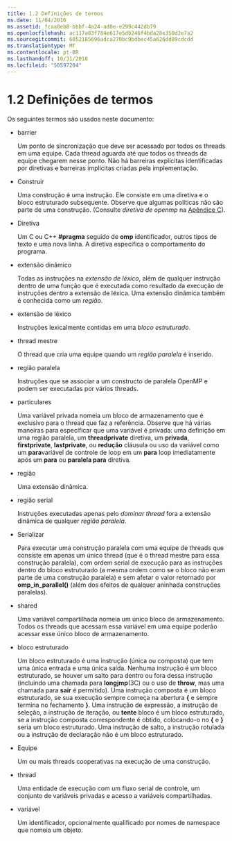```yaml
---
title: 1.2 Definições de termos
ms.date: 11/04/2016
ms.assetid: fcaa8eb8-bbbf-4a24-ad0e-e299c442db79
ms.openlocfilehash: ac117a03f784e617e5db246f4bda28e350d2e7a2
ms.sourcegitcommit: 6052185696adca270bc9bdbec45a626dd89cdcdd
ms.translationtype: MT
ms.contentlocale: pt-BR
ms.lasthandoff: 10/31/2018
ms.locfileid: "50597204"
---
```

# <a name="12-definition-of-terms"></a>1.2 Definições de termos

Os seguintes termos são usados neste documento:

- barrier

   Um ponto de sincronização que deve ser acessado por todos os threads em uma equipe.  Cada thread aguarda até que todos os threads da equipe chegarem nesse ponto. Não há barreiras explícitas identificadas por diretivas e barreiras implícitas criadas pela implementação.

- Construir

   Uma construção é uma instrução. Ele consiste em uma diretiva e o bloco estruturado subsequente. Observe que algumas políticas não são parte de uma construção. (Consulte *diretiva de openmp* na [Apêndice C](../../parallel/openmp/c-openmp-c-and-cpp-grammar.md)).

- Diretiva

   Um C ou C++ **#pragma** seguido de **omp** identificador, outros tipos de texto e uma nova linha. A diretiva especifica o comportamento do programa.

- extensão dinâmico

   Todas as instruções na *extensão de léxico*, além de qualquer instrução dentro de uma função que é executada como resultado da execução de instruções dentro a extensão de léxica. Uma extensão dinâmica também é conhecida como um *região*.

- extensão de léxico

   Instruções lexicalmente contidas em uma *bloco estruturado*.

- thread mestre

   O thread que cria uma equipe quando um *região paralela* é inserido.

- região paralela

   Instruções que se associar a um constructo de paralela OpenMP e podem ser executadas por vários threads.

- particulares

   Uma variável privada nomeia um bloco de armazenamento que é exclusivo para o thread que faz a referência. Observe que há várias maneiras para especificar que uma variável é privada: uma definição em uma região paralela, um **threadprivate** diretiva, um **privada**, **firstprivate**, **lastprivate**, ou **redução** cláusula ou uso da variável como um **para**variável de controle de loop em um **para** loop imediatamente após um **para** ou **paralela para** diretiva.

- região

   Uma extensão dinâmica.

- região serial

   Instruções executadas apenas pelo *dominar thread* fora a extensão dinâmica de qualquer *região paralela*.

- Serializar

   Para executar uma construção paralela com uma equipe de threads que consiste em apenas um único thread (que é o thread mestre para essa construção paralela), com ordem serial de execução para as instruções dentro do bloco estruturado (a mesma ordem como se o bloco não eram parte de uma construção paralela) e sem afetar o valor retornado por **omp_in_parallel()** (além dos efeitos de qualquer aninhada construções paralelas).

- shared

   Uma variável compartilhada nomeia um único bloco de armazenamento. Todos os threads que acessam essa variável em uma equipe poderão acessar esse único bloco de armazenamento.

- bloco estruturado

   Um bloco estruturado é uma instrução (única ou composta) que tem uma única entrada e uma única saída. Nenhuma instrução é um bloco estruturado, se houver um salto para dentro ou fora dessa instrução (incluindo uma chamada para **longjmp**(3C) ou o uso de **throw**, mas uma chamada para **sair** é permitido). Uma instrução composta é um bloco estruturado, se sua execução sempre começa na abertura **{** e sempre termina no fechamento **}**. Uma instrução de expressão, a instrução de seleção, a instrução de iteração, ou **tente** bloco é um bloco estruturado, se a instrução composta correspondente é obtido, colocando-o no **{** e **}** seria um bloco estruturado. Uma instrução de salto, a instrução rotulada ou a instrução de declaração não é um bloco estruturado.

- Equipe

   Um ou mais threads cooperativas na execução de uma construção.

- thread

   Uma entidade de execução com um fluxo serial de controle, um conjunto de variáveis privadas e acesso a variáveis compartilhadas.

- variável

   Um identificador, opcionalmente qualificado por nomes de namespace que nomeia um objeto.
